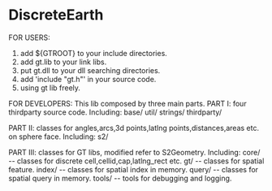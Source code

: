 # DiscreteEarth

FOR USERS:
1. add ${GTROOT} to your include directories.
2. add gt.lib to your link libs.
3. put gt.dll to your dll searching directories.
4. add 'include "gt.h"' in your source code.
5. using gt lib freely. 


FOR DEVELOPERS:
This lib composed by three main parts.
PART I: 
four thirdparty source code. Including:
base/
util/
strings/
thirdparty/

PART II:
classes for angles,arcs,3d points,latlng points,distances,areas etc. on sphere face. Including:
s2/

PART III:
classes for GT libs, modified refer to S2Geometry. Including:
core/	 	-- 	classes for discrete cell,cellid,cap,latlng_rect etc.
gt/		 	--  classes for spatial feature. 
index/		--	classes for spatial index in memory.
query/      --  classes for spatial query in memory.
tools/		-- 	tools for debugging and logging.

